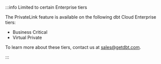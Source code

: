 :::info Limited to certain Enterprise tiers

The PrivateLink feature is available on the following dbt Cloud Enterprise tiers:
 * Business Critical 
 * Virtual Private

To learn more about these tiers, contact us at [sales@getdbt.com](sales@getdbt.com).

:::
